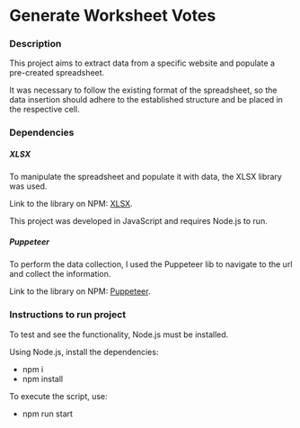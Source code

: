 # Generate Worksheet Votes

### Description

This project aims to extract data from a specific website and populate a pre-created spreadsheet.

It was necessary to follow the existing format of the spreadsheet, so the data insertion should adhere to the established structure and be placed in the respective cell.

### Dependencies

##### XLSX

To manipulate the spreadsheet and populate it with data, the XLSX library was used.

Link to the library on NPM: [XLSX](https://www.npmjs.com/package/xlsx).

This project was developed in JavaScript and requires Node.js to run.

##### Puppeteer

To perform the data collection, I used the Puppeteer lib to navigate to the url and collect the information.

Link to the library on NPM: [Puppeteer](https://www.npmjs.com/package/puppeteer).

### Instructions to run project

To test and see the functionality, Node.js must be installed.

Using Node.js, install the dependencies:

- npm i
- npm install

To execute the script, use:

- npm run start
